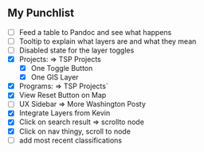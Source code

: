 ## My Punchlist

- [ ] Feed a table to Pandoc and see what happens
- [ ] Tooltip to explain what layers are and what they mean
- [ ] Disabled state for the layer toggles
- [x] Projects: => TSP Projects
  - [x] One Toggle Button
  - [x] One GIS Layer
- [x] Programs: => TSP Projects`
- [x] View Reset Button on Map
- [ ] UX Sidebar => More Washington Posty
- [x] Integrate Layers from Kevin
- [x] Click on search result => scrollto node
- [x] Click on nav thingy, scroll to node
- [ ] add most recent classifications